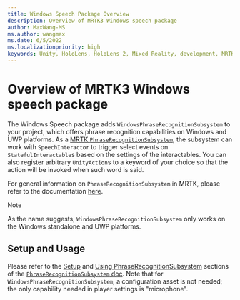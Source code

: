 ```yaml
---
title: Windows Speech Package Overview
description: Overview of MRTK3 Windows speech package
author: MaxWang-MS
ms.author: wangmax
ms.date: 6/5/2022
ms.localizationpriority: high
keywords: Unity, HoloLens, HoloLens 2, Mixed Reality, development, MRTK3, windows speech, speech, phrase, phrase recognition, speech recognition, Mixed Reality Toolkit
---
```


# Overview of MRTK3 Windows speech package

The Windows Speech package adds `WindowsPhraseRecognitionSubsystem` to your project, which offers phrase recognition capabilities on Windows and UWP platforms. As a [MRTK `PhraseRecognitionSubsystem`](../../../mrtk3-core/packages/core/subsystems/phraserecognitionsubsystem), the subsystem can work with `SpeechInteractor` to trigger select events on `StatefulInteractable`s based on the settings of the interactables. You can also register arbitrary `UnityAction`s to a keyword of your choice so that the action will be invoked when such word is said.

For general information on `PhraseRecognitionSubsystem` in MRTK, please refer to the documentation [here](../../../mrtk3-core/packages/core/subsystems/phraserecognitionsubsystem.md).

> [!NOTE]
> As the name suggests, `WindowsPhraseRecognitionSubsystem` only works on the Windows standalone and UWP platforms.

## Setup and Usage

Please refer to the [Setup](../../../mrtk3-core/packages/core/subsystems/phraserecognitionsubsystem#setup) and [Using PhraseRecognitionSubsystem](../../../mrtk3-core/packages/core/subsystems/phraserecognitionsubsystem#using-phraserecognitionsubsystem) sections of the [`PhraseRecognitionSubsystem` doc](../../../mrtk3-core/packages/core/subsystems/phraserecognitionsubsystem). Note that for `WindowsPhraseRecognitionSubsystem`, a configuration asset is not needed; the only capability needed in player settings is "microphone".

